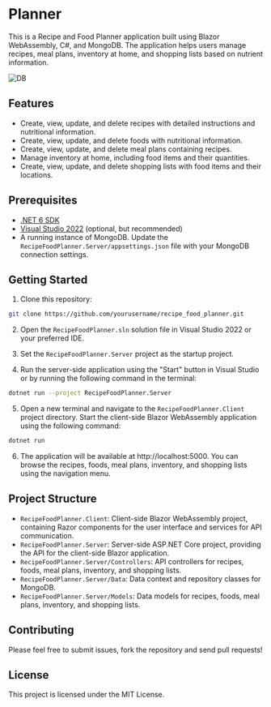 # Planner

This is a Recipe and Food Planner application built using Blazor WebAssembly, C#, and MongoDB. The application helps users manage recipes, meal plans, inventory at home, and shopping lists based on nutrient information.

![DB](http://www.plantuml.com/plantuml/dpng/dLJVRzGm37xlNs7k4RG9tj5fGsZYf34Guntb6b_Fa2OXSGQd4_yxTRjBazFA99vgV_xym-xNNaLMWLDlcXUynnvXQnBwG9QRfZKgHlY2BNc4OmFmwjFsExQyqV2DjFZtF30xO6A3XQynje4yaxE2tbBajnlR1TI4bjT0sOv5F798hUG88JiZuovn8F4sTkV0bbukCFLU0wjkpDbOnWu3-83-A_LOOgrpFywnYE61x93xvxJvF38SY-sicX9lZ5CCFvEoJ7me2CaIbrNoBd2i6ZBwkzHlCIoSBfUerp_EpLjbN22CC-A3OoGx0pl59JzitVwWW-8oQKSoH7PZwbJfEasfdwUvSKuloo4VABkjOknSE3pt8dE3ZwZCPwFiqqrktR3rUyK8etJ5gc6qEeCY32ctXXwLYNKFE5Q98WZGZqREdkI_XZ0-AtKyeELXhsl-u7fS65PAoC4sZFqQTezMKUOKdFB56rdF2wpU-RUdeEIKuixLx_VE-o55vlZ7X2LjcfJgAIl2VquhR9bOfWGZHYNoAbn-Rv5TmBjQKugYAVrVk8t49UBtXqYjCjTQ1up5Ak_8cATFKObW15pQ6WHsFDJfNR9SfSNoA5ewJ6A1rPiLN5p0wlNbvSjLyHjPYkSVH4sGH_tjDtAavMZ-SEe60e-nCtngrfm9kIPbVJOdesmlM5Dfh4u-bqt5NIwsJCWAMUmwMFA6cokqElNcBm00)

## Features

- Create, view, update, and delete recipes with detailed instructions and nutritional information.
- Create, view, update, and delete foods with nutritional information.
- Create, view, update, and delete meal plans containing recipes.
- Manage inventory at home, including food items and their quantities.
- Create, view, update, and delete shopping lists with food items and their locations.

## Prerequisites

- [.NET 6 SDK](https://dotnet.microsoft.com/download/dotnet/6.0)
- [Visual Studio 2022](https://visualstudio.microsoft.com/vs/) (optional, but recommended)
- A running instance of MongoDB. Update the `RecipeFoodPlanner.Server/appsettings.json` file with your MongoDB connection settings.

## Getting Started

1. Clone this repository:

```bash
git clone https://github.com/yourusername/recipe_food_planner.git
```

2. Open the `RecipeFoodPlanner.sln` solution file in Visual Studio 2022 or your preferred IDE.

3. Set the `RecipeFoodPlanner.Server` project as the startup project.

4. Run the server-side application using the "Start" button in Visual Studio or by running the following command in the terminal:

```bash
dotnet run --project RecipeFoodPlanner.Server
```

5. Open a new terminal and navigate to the `RecipeFoodPlanner.Client` project directory. Start the client-side Blazor WebAssembly application using the following command:

```bash
dotnet run
```

6. The application will be available at http://localhost:5000. You can browse the recipes, foods, meal plans, inventory, and shopping lists using the navigation menu.

## Project Structure

- `RecipeFoodPlanner.Client`: Client-side Blazor WebAssembly project, containing Razor components for the user interface and services for API communication.
- `RecipeFoodPlanner.Server`: Server-side ASP.NET Core project, providing the API for the client-side Blazor application.
- `RecipeFoodPlanner.Server/Controllers`: API controllers for recipes, foods, meal plans, inventory, and shopping lists.
- `RecipeFoodPlanner.Server/Data`: Data context and repository classes for MongoDB.
- `RecipeFoodPlanner.Server/Models`: Data models for recipes, foods, meal plans, inventory, and shopping lists.

## Contributing

Please feel free to submit issues, fork the repository and send pull requests!

## License

This project is licensed under the MIT License.
